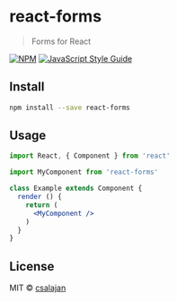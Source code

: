 # react-forms

> Forms for React

[![NPM](https://img.shields.io/npm/v/react-forms.svg)](https://www.npmjs.com/package/react-forms) [![JavaScript Style Guide](https://img.shields.io/badge/code_style-standard-brightgreen.svg)](https://standardjs.com)

## Install

```bash
npm install --save react-forms
```

## Usage

```jsx
import React, { Component } from 'react'

import MyComponent from 'react-forms'

class Example extends Component {
  render () {
    return (
      <MyComponent />
    )
  }
}
```

## License

MIT © [csalajan](https://github.com/csalajan)
